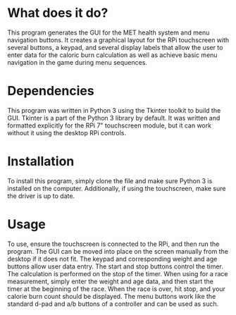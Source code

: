 # What does it do?

This program generates the GUI for the MET health system and menu navigation buttons. It creates a graphical layout for the RPi touchscreen with several buttons, a keypad, and several display labels that allow the user to enter data for the caloric burn calculation as well as achieve basic menu navigation in the game during menu sequences.

# Dependencies

This program was written in Python 3 using the Tkinter toolkit to build the GUI. Tkinter is a part of the Python 3 library by default. It was written and formatted explicitly for the RPi 7" touchscreen module, but it can work without it using the desktop RPi controls.

# Installation

To install this program, simply clone the file and make sure Python 3 is installed on the computer. Additionally, if using the touchscreen, make sure the driver is up to date.

# Usage

To use, ensure the touchscreen is connected to the RPi, and then run the program. The GUI can be moved into place on the screen manually from the desktop if it does not fit. The keypad and corresponding weight and age buttons allow user data entry. The start and stop buttons control the timer. The calculation is performed on the stop of the timer. When using for a race measurement, simply enter the weight and age data, and then start the timer at the beginning of the race. When the race is over, hit stop, and your calorie burn count should be displayed. The menu buttons work like the standard d-pad and a/b buttons of a controller and can be used as such.
